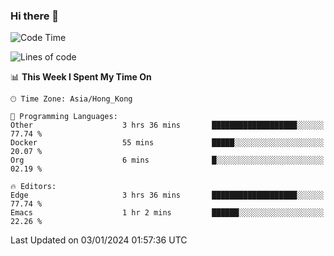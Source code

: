 ### Hi there 👋

<!--
**nicehiro/nicehiro** is a ✨ _special_ ✨ repository because its `README.md` (this file) appears on your GitHub profile.

Here are some ideas to get you started:

- 🔭 I’m currently working on ...
- 🌱 I’m currently learning ...
- 👯 I’m looking to collaborate on ...
- 🤔 I’m looking for help with ...
- 💬 Ask me about ...
- 📫 How to reach me: ...
- 😄 Pronouns: ...
- ⚡ Fun fact: ...
-->

<!--START_SECTION:waka-->
![Code Time](http://img.shields.io/badge/Code%20Time-184%20hrs%2052%20mins-blue)

![Lines of code](https://img.shields.io/badge/From%20Hello%20World%20I%27ve%20Written-2.6%20million%20lines%20of%20code-blue)

📊 **This Week I Spent My Time On** 

```text
🕑︎ Time Zone: Asia/Hong_Kong

💬 Programming Languages: 
Other                    3 hrs 36 mins       ███████████████████░░░░░░   77.74 % 
Docker                   55 mins             █████░░░░░░░░░░░░░░░░░░░░   20.07 % 
Org                      6 mins              █░░░░░░░░░░░░░░░░░░░░░░░░   02.19 % 

🔥 Editors: 
Edge                     3 hrs 36 mins       ███████████████████░░░░░░   77.74 % 
Emacs                    1 hr 2 mins         ██████░░░░░░░░░░░░░░░░░░░   22.26 % 
```


 Last Updated on 03/01/2024 01:57:36 UTC
<!--END_SECTION:waka-->
